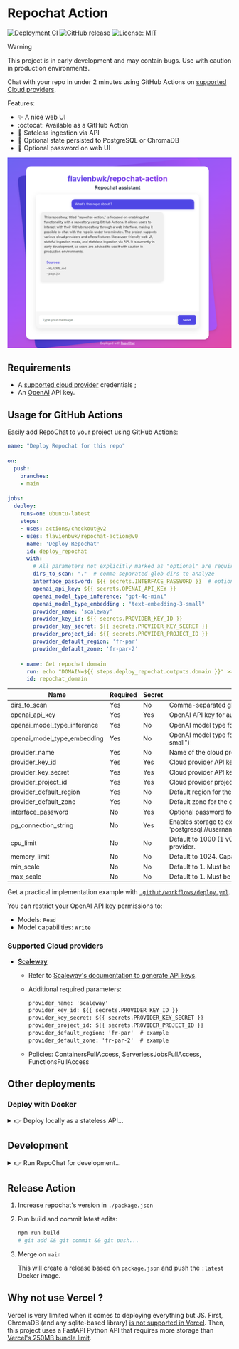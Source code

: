 # Repochat Action

[![Deployment CI](https://github.com/flavienbwk/repochat-action/actions/workflows/deploy.yml/badge.svg)](https://github.com/flavienbwk/repochat-action/actions/workflows/deploy.yml)
[![GitHub release](https://img.shields.io/github/v/release/flavienbwk/repochat-action)](https://github.com/flavienbwk/repochat-action/releases/latest)
[![License: MIT](https://img.shields.io/badge/License-MIT-yellow.svg)](https://opensource.org/licenses/MIT)

> [!WARNING]
> This project is in early development and may contain bugs. Use with caution in production environments.

Chat with your repo in under 2 minutes using GitHub Actions on [supported Cloud providers](#supported-cloud-providers).

Features:

- :sparkles: A nice web UI
- :octocat: Available as a GitHub Action
- :arrows_counterclockwise: Sateless ingestion via API
- :floppy_disk: Optional state persisted to PostgreSQL or ChromaDB
- :closed_lock_with_key: Optional password on web UI

![RepoChat interface example](./media/screenshot.png)

## Requirements

- A [supported cloud provider](#supported-cloud-providers) credentials ;
- An [OpenAI](https://openai.com/api/) API key.

## Usage for GitHub Actions

Easily add RepoChat to your project using GitHub Actions:

```yaml
name: "Deploy Repochat for this repo"

on:
  push:
    branches:
    - main

jobs:
  deploy:
    runs-on: ubuntu-latest
    steps:
    - uses: actions/checkout@v2
    - uses: flavienbwk/repochat-action@v0
      name: 'Deploy Repochat'
      id: deploy_repochat
      with:
        # All parameters not explicitly marked as "optional" are required
        dirs_to_scan: "."  # comma-separated glob dirs to analyze
        interface_password: ${{ secrets.INTERFACE_PASSWORD }}  # optional
        openai_api_key: ${{ secrets.OPENAI_API_KEY }}
        openai_model_type_inference: "gpt-4o-mini"
        openai_model_type_embedding : "text-embedding-3-small"
        provider_name: 'scaleway'
        provider_key_id: ${{ secrets.PROVIDER_KEY_ID }}
        provider_key_secret: ${{ secrets.PROVIDER_KEY_SECRET }}
        provider_project_id: ${{ secrets.PROVIDER_PROJECT_ID }}
        provider_default_region: 'fr-par'
        provider_default_zone: 'fr-par-2'

    - name: Get repochat domain
      run: echo "DOMAIN=${{ steps.deploy_repochat.outputs.domain }}" >> $GITHUB_OUTPUT
      id: repochat_domain
```

| Name                        | Required | Secret | Description                                                                                              |
| --------------------------- | -------- | ------ | -------------------------------------------------------------------------------------------------------- |
| dirs_to_scan                | Yes      | No     | Comma-separated glob directories to analyze                                                              |
| openai_api_key              | Yes      | Yes    | OpenAI API key for authentication                                                                        |
| openai_model_type_inference | Yes      | No     | OpenAI model type for inference (e.g., "gpt-4o-mini")                                                    |
| openai_model_type_embedding | Yes      | No     | OpenAI model type for embedding (e.g., "text-embedding-3-small")                                         |
| provider_name               | Yes      | No     | Name of the cloud provider (e.g., 'scaleway')                                                            |
| provider_key_id             | Yes      | Yes    | Cloud provider API key ID                                                                                |
| provider_key_secret         | Yes      | Yes    | Cloud provider API key secret                                                                            |
| provider_project_id         | Yes      | Yes    | Cloud provider project ID                                                                                |
| provider_default_region     | Yes      | No     | Default region for the cloud provider (e.g., 'fr-par')                                                   |
| provider_default_zone       | Yes      | No     | Default zone for the cloud provider (e.g., 'fr-par-2')                                                   |
| interface_password          | No       | Yes    | Optional password for the interface                                                                      |
| pg_connection_string        | No       | Yes    | Enables storage to external PG DB (format: 'postgresql://username:password@hostname:port/database_name') |
| cpu_limit                   | No       | No     | Default to 1000 (1 vCPU). Capabilities depend on the Cloud provider.                                     |
| memory_limit                | No       | No     | Default to 1024. Capabilities depend on the Cloud provider.                                              |
| min_scale                   | No       | No     | Default to 1. Must be left to 1 if not using the PG connection.                                          |
| max_scale                   | No       | No     | Default to 1. Must be left to 1 if not using the PG connection.                                          |

Get a practical implementation example with [`.github/workflows/deploy.yml`](./.github/workflows/deploy.yml).

You can restrict your OpenAI API key permissions to:

- Models: `Read`
- Model capabilities: `Write`

### Supported Cloud providers

- **[Scaleway](https://www.scaleway.com/en/)**
  - Refer to [Scaleway's documentation to generate API keys](https://www.scaleway.com/en/docs/identity-and-access-management/iam/how-to/create-api-keys/).
  - Additional required parameters:

    ```txt
    provider_name: 'scaleway'
    provider_key_id: ${{ secrets.PROVIDER_KEY_ID }}
    provider_key_secret: ${{ secrets.PROVIDER_KEY_SECRET }}
    provider_project_id: ${{ secrets.PROVIDER_PROJECT_ID }}
    provider_default_region: 'fr-par'  # example
    provider_default_zone: 'fr-par-2'  # example
    ```

  - Policies: ContainersFullAccess, ServerlessJobsFullAccess, FunctionsFullAccess

## Other deployments

### Deploy with Docker

<details>
<summary>👉 Deploy locally as a stateless API...</summary>

1. Copy and update env variables

    ```bash
    cp .env.example .env
    ```

2. Run the Docker container

    ```bash
    docker compose up --build -d
    ```

3. Inject data taking example on the [Python](./scripts/ingest-docs-api.py) or [JS](./scripts/ingest-docs-api.js) scripts

4. Access the app at `http://localhost:3001`

</details>

## Development

<details>
<summary>👉 Run RepoChat for development...</summary>

1. Clone this repo

    ```bash
    git@github.com:flavienbwk/repochat-action.git
    ```

2. Copy and update env variables

    ```bash
    cp .env.example .env
    ```

3. Run the local stack

    ```bash
    make dev
    ```

4. Access the app at `http://127.0.0.1:3000`

</details>

## Release Action

1. Increase repochat's version in `./package.json`

2. Run build and commit latest edits:

    ```bash
    npm run build
    # git add && git commit && git push...
    ```

3. Merge on `main`

    This will create a release based on `package.json` and push the `:latest` Docker image.

## Why not use Vercel ?

Vercel is very limited when it comes to deploying everything but JS. First, ChromaDB (and any sqlite-based library) [is not supported in Vercel](https://vercel.community/t/is-vercel-incompatible-with-chromadb-sqlite/787). Then, this project uses a FastAPI Python API that requires more storage than [Vercel's 250MB bundle limit](https://vercel.com/docs/functions/runtimes#bundle-size-limits).
